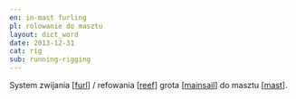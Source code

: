 ```yaml
---
en: in-mast furling
pl: rolowanie do masztu
layout: dict_word
date: 2013-12-31
cat: rig
sub: running-rigging
---
```


System zwijania [[furl](/dict/furl/)] / refowania [[reef](/dict/r/reef/)] 
grota [[mainsail](/dict/m/mainsail/)] do masztu [[mast](/dict/m/mast/)].
